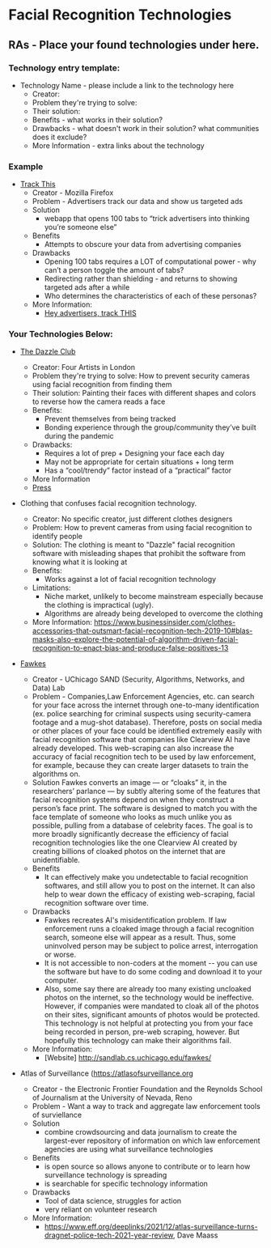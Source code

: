 # Facial Recognition Technologies

## RAs - Place your found technologies under here. 

### Technology entry template:
- Technology Name - please include a link to the technology here
  - Creator:
  - Problem they're trying to solve:
  - Their solution:
  - Benefits - what works in their solution?
  - Drawbacks - what doesn't work in their solution? what communities does it exclude? 
  - More Information - extra links about the technology

### Example
- [Track This](https://trackthis.link/)
  - Creator - Mozilla Firefox
  - Problem - Advertisers track our data and show us targeted ads
  - Solution 
    - webapp that opens 100 tabs to “trick advertisers into thinking you’re someone else”
  - Benefits
    -  Attempts to obscure your data from advertising companies
  - Drawbacks
    - Opening 100 tabs requires a LOT of computational power - why can’t a person toggle the amount of tabs?
    - Redirecting rather than shielding - and returns to showing targeted ads after a while
    - Who determines the characteristics of each of these personas?
  - More Information:
    - [Hey advertisers, track THIS](https://blog.mozilla.org/en/products/firefox/hey-advertisers-track-this/)

### Your Technologies Below:
- [The Dazzle Club](https://www.instagram.com/thedazzleclub/?hl=en)
    - Creator: Four Artists in London
    - Problem they're trying to solve: How to prevent security cameras using facial recognition from finding them
    - Their solution: Painting their faces with different shapes and colors to reverse how the camera reads a face
    - Benefits:
        - Prevent themselves from being tracked
        - Bonding experience through the group/community they’ve built during the pandemic
    - Drawbacks: 
        - Requires a lot of prep + Designing your face each day
        - May not be appropriate for certain situations + long term
        - Has a “cool/trendy” factor instead of a “practical” factor
    - More Information 
    - [Press](https://www.codastory.com/authoritarian-tech/london-facial-recognition-facepaint/) 

- Clothing that confuses facial recognition technology.
    - Creator: No specific creator, just different clothes designers
    - Problem: How to prevent cameras from using facial recognition to identify people
    - Solution: The clothing is meant to "Dazzle" facial recognition software with misleading shapes that prohibit the software from knowing what it is looking at
    - Benefits:
        -  Works against a lot of facial recognition technology
    - Limitations:
        - Niche market, unlikely to become mainstream especially because the clothing is impractical (ugly).
        - Algorithms are already being developed to overcome the clothing  
    - More Information: https://www.businessinsider.com/clothes-accessories-that-outsmart-facial-recognition-tech-2019-10#blas-masks-also-explore-the-potential-of-algorithm-driven-facial-recognition-to-enact-bias-and-produce-false-positives-13 

- [Fawkes](http://sandlab.cs.uchicago.edu/fawkes/)
  - Creator - UChicago SAND (Security, Algorithms, Networks, and Data) Lab
  - Problem - Companies,Law Enforcement Agencies, etc. can search for your face across the internet through one-to-many identification (ex. police searching for criminal suspects using security-camera footage and a mug-shot database). Therefore, posts on social media or other places of your face could be identified extremely easily with facial recognition software that companies like Clearview AI have already developed. This web-scraping can also increase the accuracy of facial recognition tech to be used by law enforcement, for example, because they can create larger datasets to train the algorithms on. 
  - Solution 
    Fawkes converts an image — or “cloaks” it, in the researchers’ parlance — by subtly altering some of the features that facial recognition systems depend on when they construct a person’s face print. The software is designed to match you with the face template of someone who looks as much unlike you as possible, pulling from a database of celebrity faces. The goal is to more broadly significantly decrease the efficiency of facial recognition technologies like the one Clearview AI created by creating billions of cloaked photos on the internet that are unidentifiable.
  - Benefits
    -  It can effectively make you undetectable to facial recognition softwares, and still allow you to post on the internet. It can also help to wear down the efficacy of existing web-scraping, facial recognition software over time.
  - Drawbacks
    - Fawkes recreates AI's misidentification problem. If law enforcement runs a cloaked image through a facial recognition search, someone else will appear as a result. Thus, some uninvolved person may be subject to police arrest, interrogation or worse. 
    - It is not accessible to non-coders at the moment -- you can use the software but have to do some coding and download it to your computer. 
    - Also, some say there are already too many existing uncloaked photos on the internet, so the technology would be ineffective. However, if companies were mandated to cloak all of the photos on their sites, significant amounts of photos would be protected. This technology is not helpful at protecting you from your face being recorded in person, pre-web scraping, however. But hopefully this technology can make their algorithms fail. 
  - More Information:
    - [Website] http://sandlab.cs.uchicago.edu/fawkes/


- Atlas of Surveillance (https://atlasofsurveillance.org
  - Creator - the Electronic Frontier Foundation and the Reynolds School of Journalism at the University of Nevada, Reno
  - Problem - Want a way to track and aggregate law enforcement tools of surviellance
  - Solution 
    - combine crowdsourcing and data journalism to create the largest-ever repository of information on which law enforcement agencies are using what surveillance technologies
  - Benefits
    -  is open source so allows anyone to contribute or to learn how surveillance technology is spreading
    -  is searchable for specific technology information
  - Drawbacks
    - Tool of data science, struggles for action
    - very reliant on volunteer research
  - More Information:
    - https://www.eff.org/deeplinks/2021/12/atlas-surveillance-turns-dragnet-police-tech-2021-year-review, Dave Maass



